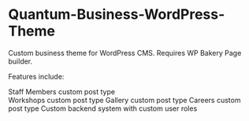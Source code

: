# Quantum-Business-WordPress-Theme
 Custom business theme for WordPress CMS. Requires WP Bakery Page builder.

Features include:

Staff Members custom post type <br>
Workshops custom post type
Gallery custom post type
Careers custom post type
Custom backend system with custom user roles
